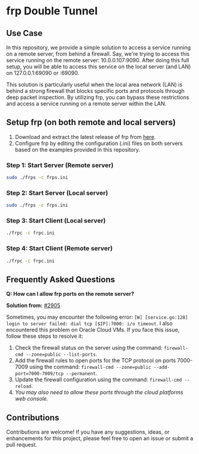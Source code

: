 # frp Double Tunnel

## Use Case

In this repository, we provide a simple solution to access a service running on a remote server, from behind a firewall. Say, we're trying to access this service running on the remote server: 10.0.0.107:9090. After doing this full setup, you will be able to access this service on the local server (and LAN) on 127.0.0.1:69090 or <local-server-lan-ip>:69090.

This solution is particularly useful when the local area network (LAN) is behind a strong firewall that blocks specific ports and protocols through deep packet inspection. By utilizing frp, you can bypass these restrictions and access a service running on a remote server within the LAN.

## Setup frp (on both remote and local servers)

1. Download and extract the latest release of frp from [here](https://github.com/fatedier/frp/releases).
2. Configure frp by editing the configuration (.ini) files on both servers based on the examples provided in this repository.

### Step 1: Start Server (Remote server)

```sh
sudo ./frps -c frps.ini
```

### Step 2: Start Server (Local server)

```sh
sudo ./frps -c frps.ini
```

### Step 3: Start Client (Local server)

```sh
./frpc -c frpc.ini
```

### Step 4: Start Client (Remote server)

```sh
./frpc -c frpc.ini
```

## Frequently Asked Questions

**Q: How can I allow frp ports on the remote server?**

**Solution from:** [#2905](https://github.com/fatedier/frp/issues/2905)

Sometimes, you may encounter the following error: `[W] [service.go:128] login to server failed: dial tcp [$IP]:7000: i/o timeout`. I also encountered this problem on Oracle Cloud VMs. If you face this issue, follow these steps to resolve it:

1. Check the firewall status on the server using the command: `firewall-cmd --zone=public --list-ports`.
2. Add the firewall rules to open ports for the TCP protocol on ports 7000-7009 using the command: `firewall-cmd --zone=public --add-port=7000-7009/tcp --permanent`.
3. Update the firewall configuration using the command: `firewall-cmd --reload`.
4. *You may also need to allow these ports through the cloud platforms web console.*

## Contributions

Contributions are welcome! If you have any suggestions, ideas, or enhancements for this project, please feel free to open an issue or submit a pull request.